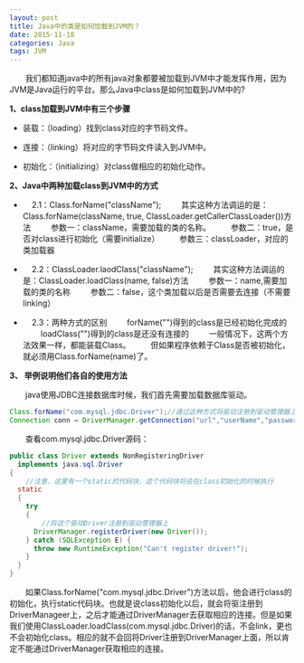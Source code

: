 ```yaml
---
layout: post
title: Java中的类是如何加载到JVM的？
date: 2015-11-18
categories: Java
tags: JVM
---
```


&ensp;&ensp;&ensp;&ensp;我们都知道java中的所有java对象都要被加载到JVM中才能发挥作用，因为JVM是Java运行的平台。那么Java中class是如何加载到JVM中的?

**1、class加载到JVM中有三个步骤**

- 装载：（loading）找到class对应的字节码文件。

- 连接：（linking）将对应的字节码文件读入到JVM中。

- 初始化：（initializing）对class做相应的初始化动作。

**2、Java中两种加载class到JVM中的方式**

-     2.1：Class.forName("className");
        其实这种方法调运的是：Class.forName(className, true, ClassLoader.getCallerClassLoader())方法
        参数一：className，需要加载的类的名称。
        参数二：true，是否对class进行初始化（需要initialize）
        参数三：classLoader，对应的类加载器

-     2.2：ClassLoader.laodClass("className");
        其实这种方法调运的是：ClassLoader.loadClass(name, false)方法
        参数一：name,需要加载的类的名称
        参数二：false，这个类加载以后是否需要去连接（不需要linking）

-     2.3：两种方式的区别
        forName("")得到的class是已经初始化完成的
        loadClass("")得到的class是还没有连接的
        一般情况下，这两个方法效果一样，都能装载Class。
        但如果程序依赖于Class是否被初始化，就必须用Class.forName(name)了。

**3、 举例说明他们各自的使用方法**

&ensp;&ensp;&ensp;&ensp;java使用JDBC连接数据库时候，我们首先需要加载数据库驱动。

```java
Class.forName("com.mysql.jdbc.Driver");//通过这种方式将驱动注册到驱动管理器上
Connection conn = DriverManager.getConnection("url","userName","password");//通过驱动管理器获得相应的连接
```

&ensp;&ensp;&ensp;&ensp;查看com.mysql.jdbc.Driver源码：

```java
public class Driver extends NonRegisteringDriver
  implements java.sql.Driver
{
    //注意，这里有一个static的代码块，这个代码块将会在class初始化的时候执行
  static
  {
    try
    {
        //将这个驱动Driver注册到驱动管理器上
      DriverManager.registerDriver(new Driver());
    } catch (SQLException E) {
      throw new RuntimeException("Can't register driver!");
    }
  }
}
```

&ensp;&ensp;&ensp;&ensp;如果Class.forName("com.mysql.jdbc.Driver")方法以后，他会进行class的初始化，执行static代码块。也就是说class初始化以后，就会将驱注册到DriverManageer上，之后才能通过DriverManager去获取相应的连接。但是如果我们使用ClassLoader.loadClass(com.mysql.jdbc.Driver)的话，不会link，更也不会初始化class。相应的就不会回将Driver注册到DriverManager上面，所以肯定不能通过DriverManager获取相应的连接。
       
